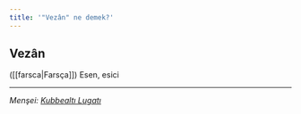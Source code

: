 ```yaml
---
title: '"Vezân" ne demek?'
---
```


## Vezân
([[farsca|Farsça]]) Esen, esici

---
*Menşei: [Kubbealtı Lugatı](https://www.lugatim.com/s/Vezân)*